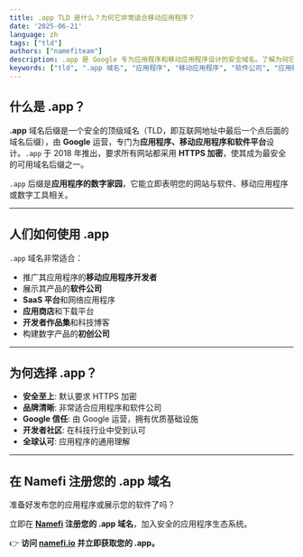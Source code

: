 ```yaml
---
title: .app TLD 是什么？为何它非常适合移动应用程序？
date: '2025-06-21'
language: zh
tags: ["tld"]
authors: ["namefiteam"]
description: .app 是 Google 专为应用程序和移动应用程序设计的安全域名。了解为何它是应用程序开发者和软件公司的首选。
keywords: ["tld", ".app 域名", "应用程序", "移动应用程序", "软件公司", "应用程序开发者", "HTTPS", "Google"]
---
```


## **什么是 .app？**

**.app** 域名后缀是一个安全的顶级域名（TLD，即互联网地址中最后一个点后面的域名后缀），由 **Google** 运营，专门为**应用程序、移动应用程序和软件平台**设计。`.app` 于 2018 年推出，要求所有网站都采用 **HTTPS 加密**，使其成为最安全的可用域名后缀之一。

`.app` 后缀是**应用程序的数字家园**，它能立即表明您的网站与软件、移动应用程序或数字工具相关。

---

## **人们如何使用 .app**

`.app` 域名非常适合：

*   推广其应用程序的**移动应用程序开发者**
*   展示其产品的**软件公司**
*   **SaaS 平台**和网络应用程序
*   **应用商店**和下载平台
*   **开发者作品集**和科技博客
*   构建数字产品的**初创公司**

---

## **为何选择 .app？**

*   **安全至上**: 默认要求 HTTPS 加密
*   **品牌清晰**: 非常适合应用程序和软件公司
*   **Google 信任**: 由 Google 运营，拥有优质基础设施
*   **开发者社区**: 在科技行业中受到认可
*   **全球认可**: 应用程序的通用理解

---

## **在 Namefi 注册您的 .app 域名**

准备好发布您的应用程序或展示您的软件了吗？

立即在 **[Namefi](https://namefi.io) 注册您的 .app 域名**，加入安全的应用程序生态系统。

👉 **访问 [namefi.io](https://namefi.io) 并立即获取您的 .app。**